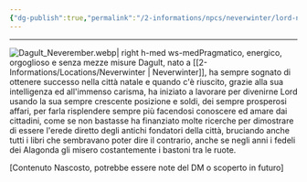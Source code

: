```yaml
---
{"dg-publish":true,"permalink":"/2-informations/npcs/neverwinter/lord-neverember/","noteIcon":""}
---
```


---
![Dagult_Neverember.webp| right h-med ws-med](/img/user/Assets/Dagult_Neverember.webp)Pragmatico, energico, orgoglioso e senza mezze misure Dagult, nato a [[2-Informations/Locations/Neverwinter \| Neverwinter]], ha sempre sognato di ottenere successo nella città natale e quando c'è riuscito, grazie alla sua intelligenza ed all'immenso carisma, ha iniziato a lavorare per divenirne Lord usando la sua sempre crescente posizione e soldi, dei sempre prosperosi affari, per farla risplendere sempre più facendosi conoscere ed amare dai cittadini, come se non bastasse ha finanziato molte ricerche per dimostrare di essere l'erede diretto degli antichi fondatori della città, bruciando anche tutti i libri che sembravano poter dire il contrario, anche se negli anni i fedeli dei Alagonda gli misero costantemente i bastoni tra le ruote.

[Contenuto Nascosto, potrebbe essere note del DM o scoperto in futuro]